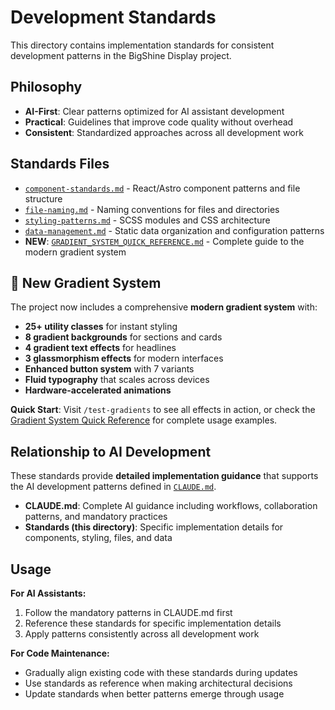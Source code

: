 # Development Standards

This directory contains implementation standards for consistent development patterns in the BigShine Display project.

## Philosophy

- **AI-First**: Clear patterns optimized for AI assistant development
- **Practical**: Guidelines that improve code quality without overhead
- **Consistent**: Standardized approaches across all development work

## Standards Files

- [`component-standards.md`](./component-standards.md) - React/Astro component patterns and file structure
- [`file-naming.md`](./file-naming.md) - Naming conventions for files and directories
- [`styling-patterns.md`](./styling-patterns.md) - SCSS modules and CSS architecture
- [`data-management.md`](./data-management.md) - Static data organization and configuration patterns
- **NEW**: [`GRADIENT_SYSTEM_QUICK_REFERENCE.md`](./GRADIENT_SYSTEM_QUICK_REFERENCE.md) - Complete guide to the modern gradient system

## 🎨 New Gradient System

The project now includes a comprehensive **modern gradient system** with:
- **25+ utility classes** for instant styling
- **8 gradient backgrounds** for sections and cards
- **4 gradient text effects** for headlines
- **3 glassmorphism effects** for modern interfaces
- **Enhanced button system** with 7 variants
- **Fluid typography** that scales across devices
- **Hardware-accelerated animations**

**Quick Start**: Visit `/test-gradients` to see all effects in action, or check the [Gradient System Quick Reference](./GRADIENT_SYSTEM_QUICK_REFERENCE.md) for complete usage examples.

## Relationship to AI Development

These standards provide **detailed implementation guidance** that supports the AI development patterns defined in [`CLAUDE.md`](../../CLAUDE.md). 

- **CLAUDE.md**: Complete AI guidance including workflows, collaboration patterns, and mandatory practices
- **Standards (this directory)**: Specific implementation details for components, styling, files, and data

## Usage

**For AI Assistants:**
1. Follow the mandatory patterns in CLAUDE.md first
2. Reference these standards for specific implementation details
3. Apply patterns consistently across all development work

**For Code Maintenance:**
- Gradually align existing code with these standards during updates
- Use standards as reference when making architectural decisions
- Update standards when better patterns emerge through usage